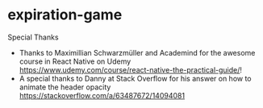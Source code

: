 # expiration-game

Special Thanks

- Thanks to Maximillian Schwarzmüller and Academind for the awesome course in React Native on Udemy https://www.udemy.com/course/react-native-the-practical-guide/!
- A special thanks to Danny at Stack Overflow for his answer on how to animate the header opacity https://stackoverflow.com/a/63487672/14094081
